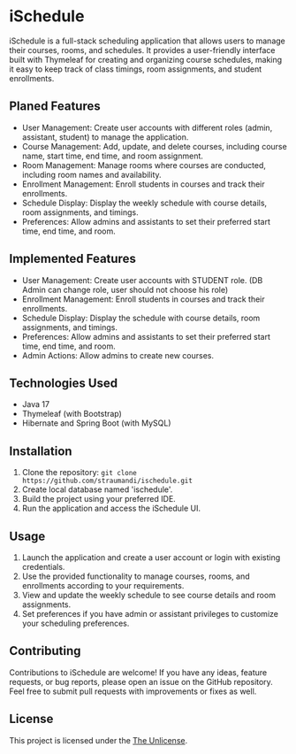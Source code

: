 # iSchedule

iSchedule is a full-stack scheduling application that allows users to manage their courses, rooms, and schedules. It provides a
user-friendly interface built with Thymeleaf for creating and organizing course schedules, making it easy to keep track
of class timings, room assignments, and student enrollments.

## Planed Features

- User Management: Create user accounts with different roles (admin, assistant, student) to manage the application.
- Course Management: Add, update, and delete courses, including course name, start time, end time, and room assignment.
- Room Management: Manage rooms where courses are conducted, including room names and availability.
- Enrollment Management: Enroll students in courses and track their enrollments.
- Schedule Display: Display the weekly schedule with course details, room assignments, and timings.
- Preferences: Allow admins and assistants to set their preferred start time, end time, and room.

## Implemented Features
- User Management: Create user accounts with STUDENT role. (DB Admin can change role, user should not choose his role)
- Enrollment Management: Enroll students in courses and track their enrollments.
- Schedule Display: Display the schedule with course details, room assignments, and timings.
- Preferences: Allow admins and assistants to set their preferred start time, end time, and room.
- Admin Actions: Allow admins to create new courses.

## Technologies Used

- Java 17
- Thymeleaf (with Bootstrap)
- Hibernate and Spring Boot (with MySQL)

## Installation

1. Clone the repository: `git clone https://github.com/straumandi/ischedule.git`
2. Create local database named 'ischedule'.
3. Build the project using your preferred IDE.
4. Run the application and access the iSchedule UI.

## Usage

1. Launch the application and create a user account or login with existing credentials.
2. Use the provided functionality to manage courses, rooms, and enrollments according to your requirements.
3. View and update the weekly schedule to see course details and room assignments.
4. Set preferences if you have admin or assistant privileges to customize your scheduling preferences.

## Contributing

Contributions to iSchedule are welcome! If you have any ideas, feature requests, or bug reports, please open an issue on
the GitHub repository. Feel free to submit pull requests with improvements or fixes as well.

## License

This project is licensed under the [The Unlicense](https://opensource.org/licenses/unlicense).
